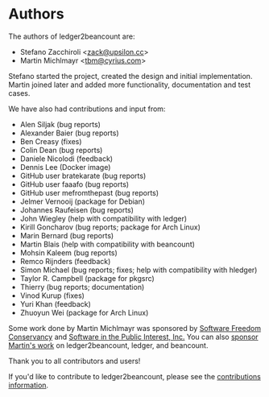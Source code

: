 # Authors

The authors of ledger2beancount are:

* Stefano Zacchiroli <<zack@upsilon.cc>>
* Martin Michlmayr <<tbm@cyrius.com>>

Stefano started the project, created the design and initial implementation.  Martin joined later and added more functionality, documentation and test cases.

We have also had contributions and input from:

* Alen Siljak (bug reports)
* Alexander Baier (bug reports)
* Ben Creasy (fixes)
* Colin Dean (bug reports)
* Daniele Nicolodi (feedback)
* Dennis Lee (Docker image)
* GitHub user bratekarate (bug reports)
* GitHub user faaafo (bug reports)
* GitHub user mefromthepast (bug reports)
* Jelmer Vernooĳ (package for Debian)
* Johannes Raufeisen (bug reports)
* John Wiegley (help with compatibility with ledger)
* Kirill Goncharov (bug reports; package for Arch Linux)
* Marin Bernard (bug reports)
* Martin Blais (help with compatibility with beancount)
* Mohsin Kaleem (bug reports)
* Remco Rĳnders (feedback)
* Simon Michael (bug reports; fixes; help with compatibility with hledger)
* Taylor R. Campbell (package for pkgsrc)
* Thierry (bug reports; documentation)
* Vinod Kurup (fixes)
* Yuri Khan (feedback)
* Zhuoyun Wei (package for Arch Linux)

Some work done by Martin Michlmayr was sponsored by [Software Freedom Conservancy](https://sfconservancy.org/) and [Software in the Public Interest, Inc.](https://spi-inc.org/)  You can also [sponsor Martin's work](https://github.com/sponsors/tbm) on ledger2beancount, ledger, and beancount.

Thank you to all contributors and users!

If you'd like to contribute to ledger2beancount, please see the [contributions information](contributing.md).

